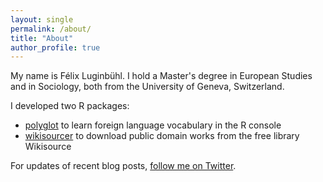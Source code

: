 ```yaml
---
layout: single
permalink: /about/
title: "About"
author_profile: true
---
```


My name is Félix Luginbühl. I hold a Master's degree in European Studies and in Sociology, both from the University of Geneva, Switzerland.

I developed two R packages:

- [polyglot](https://lgnbhl.github.io/polyglot) to learn foreign language vocabulary in the R console 
- [wikisourcer](https://lgnbhl.github.io/wikisourcer) to download public domain works from the free library Wikisource

For updates of recent blog posts, [follow me on Twitter](https://twitter.com/lgnbhl).
